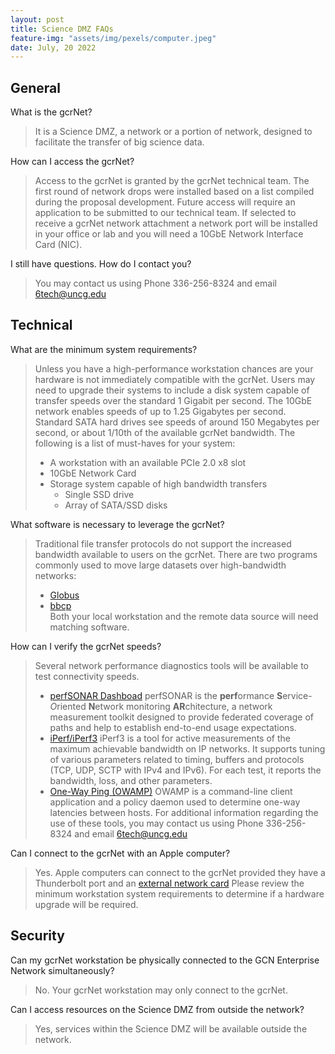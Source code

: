 ```yaml
---
layout: post
title: Science DMZ FAQs
feature-img: "assets/img/pexels/computer.jpeg"
date: July, 20 2022
---
```

## General

What is the gcrNet?
> It is a Science DMZ, a network or a portion of network, designed to facilitate the transfer of  big science data.

How can I access the gcrNet?
> Access to the gcrNet is granted by the gcrNet technical team. The first round of network drops were installed based on a list compiled during the proposal development. Future access will require an application to be submitted to our technical team. If selected to receive a gcrNet network attachment a network port will be installed in your office or lab and you will need a 10GbE Network Interface Card (NIC).

I still have questions. How do I contact you?
> You may contact us using Phone 336-256-8324 and email 6tech@uncg.edu

## Technical

What are the minimum system requirements?
> Unless you have a high-performance workstation chances are your hardware is not immediately compatible with the gcrNet. Users may need to upgrade their systems to include a disk system capable of transfer speeds over the standard 1 Gigabit per second. The 10GbE network enables speeds of up to 1.25 Gigabytes per second. Standard SATA hard drives see speeds of around 150 Megabytes per second, or about 1/10th of the available gcrNet bandwidth.
> The following is a list of must-haves for your system:
> * A workstation with an available PCIe 2.0 x8 slot
> * 10GbE Network Card
> * Storage system capable of high bandwidth transfers
>   * Single SSD drive
>   * Array of SATA/SSD disks

What software is necessary to leverage the gcrNet?
> Traditional file transfer protocols do not support the increased bandwidth available to users on the gcrNet.
> There are two programs commonly used to move large datasets over high-bandwidth networks:
> * [Globus](https://docs.globus.org/)
> * [bbcp](https://www.slac.stanford.edu/~abh/bbcp/)         
> Both your local workstation and the remote data source will need matching software.

How can I verify the gcrNet speeds?
> Several network performance diagnostics tools will be available to test connectivity speeds.
> * [perfSONAR Dashboad](http://uncg-mcnuttperf01.gcrnet.org/maddash-webui/) perfSONAR is the **perf**ormance **S**ervice-*O*riented **N**etwork monitoring **AR**chitecture, a network measurement toolkit designed to provide federated coverage of paths and help to establish end-to-end usage expectations. 
> * [iPerf/iPerf3](https://iperf.fr) iPerf3 is a tool for active measurements of the maximum achievable bandwidth on IP networks. It supports tuning of various parameters related to timing, buffers and protocols (TCP, UDP, SCTP with IPv4 and IPv6). For each test, it reports the bandwidth, loss, and other parameters.
> * [One-Way Ping (OWAMP)](http://software.internet2.edu/owamp/) OWAMP is a command-line client application and a policy daemon used to determine one-way latencies between hosts.
> For additional information regarding the use of these tools, you may contact us using Phone 336-256-8324 and email 6tech@uncg.edu

Can I connect to the gcrNet with an Apple computer?
> Yes. Apple computers can connect to the gcrNet provided they have a Thunderbolt port and an [external network card](https://store.apple.com/us/product/HC294LL/A/atto-thunderlink-nt1102-thunderbolt-to-10-gbits-ethernet-desklink-device)
> Please review the minimum workstation system requirements to determine if a hardware upgrade will be required.

## Security

Can my gcrNet workstation be physically connected to the GCN Enterprise Network simultaneously?

> No. Your gcrNet workstation may only connect to the gcrNet.


Can I access resources on the Science DMZ from outside the network?

> Yes, services within the Science DMZ will be available outside the network.

